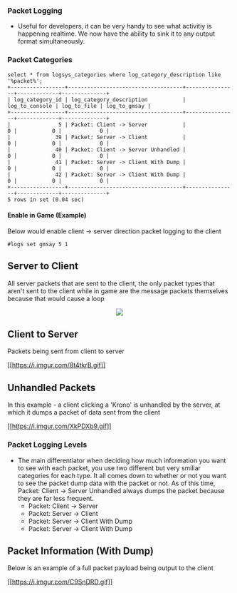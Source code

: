 ### Packet Logging

* Useful for developers, it can be very handy to see what activitiy is happening realtime. We now have the ability to sink it to any output format simultaneously.

### Packet Categories

```
select * from logsys_categories where log_category_description like '%packet%';
+-----------------+------------------------------------+----------------+-------------+--------------+
| log_category_id | log_category_description           | log_to_console | log_to_file | log_to_gmsay |
+-----------------+------------------------------------+----------------+-------------+--------------+
|               5 | Packet: Client -> Server           |              0 |           0 |            0 |
|              39 | Packet: Server -> Client           |              0 |           0 |            0 |
|              40 | Packet: Client -> Server Unhandled |              0 |           0 |            0 |
|              41 | Packet: Server -> Client With Dump |              0 |           0 |            0 |
|              42 | Packet: Server -> Client With Dump |              0 |           0 |            0 |
+-----------------+------------------------------------+----------------+-------------+--------------+
5 rows in set (0.04 sec)
```

#### Enable in Game (Example)

Below would enable client -> server direction packet logging to the client

```
#logs set gmsay 5 1
```

## Server to Client

All server packets that are sent to the client, the only packet types that aren't sent to the client while in game are the message packets themselves because that would cause a loop


<p align="center">
<img src="/EQEmu/Server/wiki/images/llm7EXY-opt.gif?raw=true">
</p>

## Client to Server

Packets being sent from client to server

[[https://i.imgur.com/8t4tkrB.gif]]

## Unhandled Packets

In this example - a client clicking a 'Krono' is unhandled by the server, at which it dumps a packet of data sent from the client

[[https://i.imgur.com/XkPDXb9.gif]]

### Packet Logging Levels

*   The main differentiator when deciding how much information you want to see with each packet, you use two different but very smiliar categories for each type. It all comes down to whether or not you want to see the packet dump data with the packet or not. As of this time, Packet: Client -> Server Unhandled always dumps the packet because they are far less frequent.
    *   Packet: Client -> Server
    *   Packet: Server -> Client
    *   Packet: Server -> Client With Dump
    *   Packet: Server -> Client With Dump

## Packet Information (With Dump)

Below is an example of a full packet payload being output to the client

[[https://i.imgur.com/C9SnDRD.gif]]